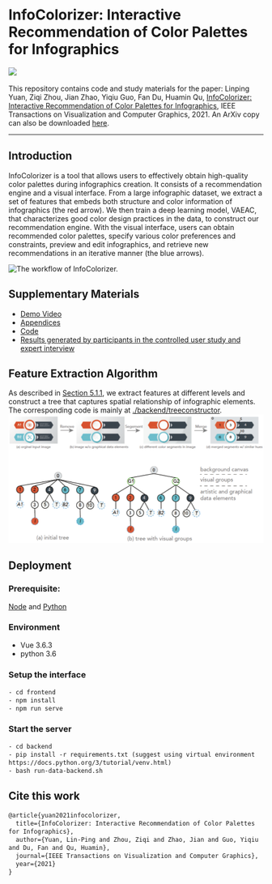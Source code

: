 # InfoColorizer: Interactive Recommendation of Color Palettes for Infographics

![](assets/teaser.png)

This repository contains code and study materials for the paper: Linping Yuan, Ziqi Zhou, Jian Zhao, Yiqiu Guo, Fan Du, Huamin Qu, [InfoColorizer: Interactive Recommendation of Color Palettes for Infographics](https://ieeexplore.ieee.org/document/9444798), IEEE Transactions on Visualization and Computer Graphics, 2021. An ArXiv copy can also be downloaded [here](https://arxiv.org/pdf/2102.02041.pdf). 

----
## Introduction
InfoColorizer is a tool that allows users to effectively obtain high-quality color palettes during infographics creation. 
It consists of a recommendation engine and a visual interface.
From a large infographic dataset, we extract a set of features that embeds both structure and color information of infographics (the red arrow). 
We then train a deep learning model, VAEAC, that characterizes good color design practices in the data, to construct our recommendation engine. 
With the visual interface, users can obtain recommended color palettes, specify various color preferences and constraints, preview and edit infographics, 
and retrieve new recommendations in an iterative manner (the blue arrows). 

![The workflow of InfoColorizer.](assets/system_architect.png)

## Supplementary Materials 
- [Demo Video](https://youtu.be/FZvLt0AAIAI)
- [Appendices](assets/infocolorizer_appendix.pdf)
- [Code](https://github.com/yuanlinping/InfoColorizer)
- [Results generated by participants in the controlled user study and expert interview](https://bit.ly/38zinpV)

## Feature Extraction Algorithm
As described in [Section 5.1.1](https://arxiv.org/pdf/2102.02041.pdf), we extract features at different levels and construct a tree that captures spatial relationship of infographic elements. The corresponding code is mainly at [./backend/treeconstructor](backend/treeconstructor).
![](assets/feature_extraction.png)

## Deployment
### Prerequisite:
[Node](https://nodejs.org/) and [Python](https://www.python.org/)
### Environment
- Vue 3.6.3
- python 3.6
### Setup the interface 

```
- cd frontend
- npm install
- npm run serve
```

### Start the server 
```
- cd backend
- pip install -r requirements.txt (suggest using virtual environment https://docs.python.org/3/tutorial/venv.html)
- bash run-data-backend.sh
```
## Cite this work
```
@article{yuan2021infocolorizer,
  title={InfoColorizer: Interactive Recommendation of Color Palettes for Infographics},
  author={Yuan, Lin-Ping and Zhou, Ziqi and Zhao, Jian and Guo, Yiqiu and Du, Fan and Qu, Huamin},
  journal={IEEE Transactions on Visualization and Computer Graphics},
  year={2021}
}
```
